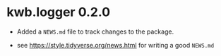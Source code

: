 # kwb.logger 0.2.0

* Added a `NEWS.md` file to track changes to the package.

* see https://style.tidyverse.org/news.html for writing a good `NEWS.md`


